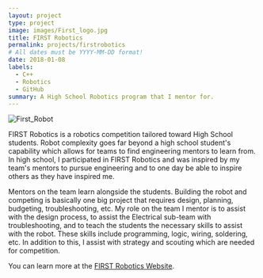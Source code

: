 ```yaml
---
layout: project
type: project
image: images/First_logo.jpg
title: FIRST Robotics
permalink: projects/firstrobotics
# All dates must be YYYY-MM-DD format!
date: 2018-01-08
labels:
  - C++
  - Robotics
  - GitHub
summary: A High School Robotics program that I mentor for. 
---
```


<img class="ui image" src="../images/First_Robot.jpg" alt="First_Robot">






FIRST Robotics is a robotics competition tailored toward High School students. Robot complexity goes far beyond a high school student's capability which allows for teams to find engineering mentors to learn from. In high school, I participated in FIRST Robotics and was inspired by my team's mentors to pursue engineering and to one day be able to inspire others as they have inspired me. 

Mentors on the team learn alongside the students. Building the robot and competing is basically one big project that requires design, planning, budgeting, troubleshooting, etc. My role on the team I mentor is to assist with the design process, to assist the Electrical sub-team with troubleshooting, and to teach the students the necessary skills to assist with the robot. These skills include programming, logic, wiring, soldering, etc. In addition to this, I assist with strategy and scouting which are needed for competition. 
 
You can learn more at the [FIRST Robotics Website](https://www.firstinspires.org/).

